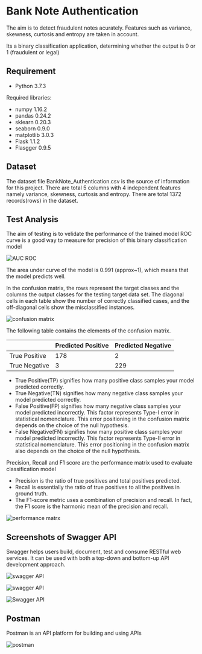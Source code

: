 
# Bank Note Authentication

The aim is to detect fraudulent notes acurately.
Features such as variance, skewness, curtosis and entropy are taken in account.

Its a binary classification application, determining whether the output is 0 or 1 (fraudulent or legal)



## Requirement
- Python 3.7.3

Required libraries:

- numpy 1.16.2
- pandas 0.24.2
- sklearn 0.20.3
- seaborn 0.9.0
- matplotlib 3.0.3
- Flask 1.1.2
- Flasgger 0.9.5
## Dataset
The dataset file BankNote_Authentication.csv is the source of information for this project.
There are total 5 columns with 4 independent features namely variance, skewness, curtosis and entropy.
There are total 1372 records(rows) in the dataset.
## Test Analysis
The aim of testing is to velidate the performance of the trained model
ROC curve is a good way to measure for precision of this binary classification model

![AUC ROC](https://github.com/DragnaRR/Bank-note-authentication/assets/95096810/c42efff7-7a5b-4ba2-9593-d9cd08cf707a)

The area under curve of the model is 0.991 (approx~1), which means that the model predicts well.

In the confusion matrix, the rows represent the target classes and the columns the output classes for the testing target data set. 
The diagonal cells in each table show the number of correctly classified cases, and the off-diagonal cells show the misclassified instances. 

![confusion matrix](https://github.com/DragnaRR/Bank-note-authentication/assets/95096810/58cb8d0c-4765-4669-8c6d-f754dbd8abc3)

The following table contains the elements of the confusion matrix.

|               | Predicted Positive     | Predicted Negative |
| :------------ | :------- | :------------------------------- |
| True Positive | 178      | 2                                |
| True Negative | 3        | 229                              |

- True Positive(TP) signifies how many positive class samples your model predicted correctly.
- True Negative(TN) signifies how many negative class samples your model predicted correctly.
- False Positive(FP) signifies how many negative class samples your model predicted incorrectly. This factor represents Type-I error in statistical nomenclature. This error positioning in the confusion matrix depends on the choice of the null hypothesis.
- False Negative(FN) signifies how many positive class samples your model predicted incorrectly. This factor represents Type-II error in statistical nomenclature. This error positioning in the confusion matrix also depends on the choice of the null hypothesis.

Precision, Recall and F1 score are the performance matrix used to evaluate classification model

- Precision is the ratio of true positives and total positives predicted.
- Recall is essentially the ratio of true positives to all the positives in ground truth.
- The F1-score metric uses a combination of precision and recall. In fact, the F1 score is the harmonic mean of the precision and recall.

![performance matrx](https://github.com/DragnaRR/Bank-note-authentication/assets/95096810/5509b268-3ad1-400b-9f52-4ab3d8d4b62b)


## Screenshots of Swagger API
Swagger helps users build, document, test and consume RESTful web services. It can be used with both a top-down and bottom-up API development approach.

![swagger API](https://github.com/DragnaRR/Bank-note-authentication/assets/95096810/d75dfeb8-3599-4f7d-b596-e6b37cd3cbe5)

![swagger API](https://github.com/DragnaRR/Bank-note-authentication/assets/95096810/c51f95ed-2405-4723-84d8-b3cf8179ec08)

![Swagger API](https://github.com/DragnaRR/Bank-note-authentication/assets/95096810/347775f9-e901-4fe6-8b9d-6f88e8aaa005)



## Postman
Postman is an API platform for building and using APIs

![postman](https://github.com/DragnaRR/Bank-note-authentication/assets/95096810/901c2ad6-7355-40ab-b3a0-e68c180b033e)
